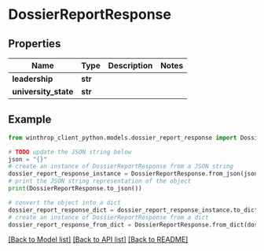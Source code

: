 # DossierReportResponse


## Properties

Name | Type | Description | Notes
------------ | ------------- | ------------- | -------------
**leadership** | **str** |  | 
**university_state** | **str** |  | 

## Example

```python
from winthrop_client_python.models.dossier_report_response import DossierReportResponse

# TODO update the JSON string below
json = "{}"
# create an instance of DossierReportResponse from a JSON string
dossier_report_response_instance = DossierReportResponse.from_json(json)
# print the JSON string representation of the object
print(DossierReportResponse.to_json())

# convert the object into a dict
dossier_report_response_dict = dossier_report_response_instance.to_dict()
# create an instance of DossierReportResponse from a dict
dossier_report_response_from_dict = DossierReportResponse.from_dict(dossier_report_response_dict)
```
[[Back to Model list]](../README.md#documentation-for-models) [[Back to API list]](../README.md#documentation-for-api-endpoints) [[Back to README]](../README.md)



